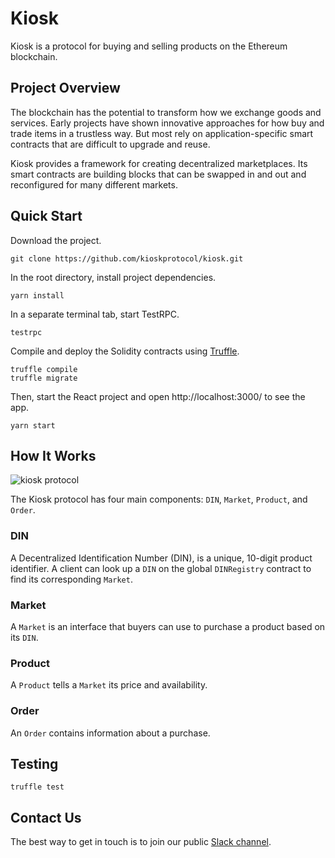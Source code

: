 # Kiosk

Kiosk is a protocol for buying and selling products on the Ethereum blockchain.

## Project Overview

The blockchain has the potential to transform how we exchange goods and services. Early projects have shown innovative approaches for how buy and trade items in a trustless way. But most rely on application-specific smart contracts that are difficult to upgrade and reuse.

Kiosk provides a framework for creating decentralized marketplaces. Its smart contracts are building blocks that can be swapped in and out and reconfigured for many different markets.


## Quick Start

Download the project.
```
git clone https://github.com/kioskprotocol/kiosk.git
```

In the root directory, install project dependencies.

```
yarn install
```

In a separate terminal tab, start TestRPC.

```
testrpc
```

Compile and deploy the Solidity contracts using [Truffle](http://truffleframework.com/).

```
truffle compile
truffle migrate
```

Then, start the React project and open http://localhost:3000/ to see the app.

```
yarn start
```

## How It Works

![kiosk protocol](/kioskprotocol.jpg?raw=true)

The Kiosk protocol has four main components: `DIN`, `Market`, `Product`, and `Order`.

### DIN

A Decentralized Identification Number (DIN), is a unique, 10-digit product identifier. A client can look up a `DIN` on the global `DINRegistry` contract to find its corresponding `Market`.

### Market

A `Market` is an interface that buyers can use to purchase a product based on its `DIN`.

### Product

A `Product` tells a `Market` its price and availability.

### Order

An `Order` contains information about a purchase.

## Testing

```
truffle test
```

## Contact Us

The best way to get in touch is to join our public [Slack channel](https://join.slack.com/t/kioskprotocol/shared_invite/MjI3NzAwMzMyMTYyLTE1MDI5MjYyNzItM2FiMjA1NWIxZg).
